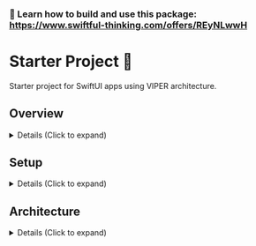 ### 🚀 Learn how to build and use this package: https://www.swiftful-thinking.com/offers/REyNLwwH

# Starter Project 🌹

Starter project for SwiftUI apps using VIPER architecture. 

## Overview

<details>
<summary> Details (Click to expand) </summary>
<br>
  
A starter project using VIPER/RIBs architecture in SwiftUI. You can learn how this architecture works and how to build this yourself in the [SwiftUI Advanced Architecture course](https://www.swiftful-thinking.com/offers/REyNLwwH). This architecture can help your team build 10x faster, while writing testable code. The VIPER structure creates clear seperation of concerns and removes the guesswork for junior devs.

The data managers are erased to protocol and are dependency agnostic. The starter project is connected to Firebase (among other dependencies) but this can easily be swapped out.

Some pre-built features this project contains:
- Onboarding flow
- Tabbar flow
- Authentication logic
- User Management
- Paywall template
- In-app purchasing logic
- Routing logic
- Logging
- Analytics
- Crashlytics
- AB Testing
- Haptics
- Sound Effects
- Push Notifications

</details>

## Setup

<details>
<summary> Details (Click to expand) </summary>
<br>
  
## Steps to create a new project:

#### 1. Download or clone this repo

https://github.com/SwiftfulThinking/SwiftfulStarterProject.git

#### 2. In the terminal, navigate to the project folder

```
cd /pathtoproject/SwiftfulStarterProject
```

#### 3. Run renaming script

```
./rename_project.sh NewProjectName
```

If it doesn't work, you may need to make the script file executable by running

```
chmod +x rename_project.sh
```

#### 4. Your new project folder should appear SwiftfulStarterProject folder.

1. The new project should have all files already renamed.
2. Manually add your Firebase plist files at /NewProjectName/Supporting Files/GoogleServicePLists
3. Run the mock scheme to build without Firebase
4. Update the bundle IDs for your organization


#### 5. Install Xcode templates to expedite development

https://github.com/SwiftfulThinking/XcodeTemplates

</details>

## Architecture

<details>
<summary> Details (Click to expand) </summary>
<br>
  
This architecture is taught in-depth in the [SwiftUI Advanced Architecture course](https://www.swiftful-thinking.com/offers/REyNLwwH). Large groups, companies or educational institutions who decide to use this as training material can inquire about discounted rates at hello@swiftful-thinking.com.

### Why?

In this architecture, the SwiftUI framework is focused solely on building the UI layer of the application. Although Apple has provided data-centric Property Wrappers, such as @AppStorage or @Query, these have limited testability and ultimately restrict our ability to mock and develop the codebase with different environments. 

### Architecture is a Spectrum

We begin building a "Vanilla SwiftUI app". This is a basic SwiftUI implementation where all logic is held in the View. This is the easiest and most convenient way to build SwiftUI applications. Keeping all logic in the View, we can leverage SwiftUI's Environment and many Property Wrappers, such as @AppStorage. However, this leads to the "Massive-View-Controller" problem and severely limits testability. 

We improve the architecture by introducing MVVM. In MVVM, we add an additional layer between the View and the Dependencies (ie. the ViewModel). This allows us to move the business logic from the View into the ViewModel and then write tests for the ViewModel's logic. Although this is great for testability, it is less convenient for the developer, since we can no longer rely on SwiftUI's environment. Instead we need to inject the Dependencies into each ViewModel ourselves.

If we further architect the application, we can decouple the routing from the View and move that logic into the ViewModel as well. To further improve testability of the ViewModel, we can abstract both the routing dependencies and the data dependencies to protocols. We can rename the ViewModel as Presenter, which now has a Router and an Interactor, completing the VIPER implementation.

![Untitled-4](https://github.com/user-attachments/assets/49eae097-57cf-4072-87d0-ad53b5fe6915)

### VIPER

When implemented well, VIPER is an improvement to MVVM architecture. In SwiftUI, both architectures run on the same foundation - an observable class that publishes updates back to the View. The main difference being that VIPER also includes the routing logic for the screen. You can think of the Presenter in the same way that you think of a ViewModel.

- View
  - UI layer of the screen
- Interactor
  - Data-related logic
- Presenter
  - Business logic between the View and the Router/Interactor layers
- Entity
  - A data model
- Router 
  - Screen routing logic 

![Untitled-3](https://github.com/user-attachments/assets/58536758-d3e8-4d0a-b8b0-81008177048d)

### RIBs

The project also incorporates a RIB pattern to create high-level modules across the application. The Starter Project has the entire project within 1 RIB (ie. CoreRouter, CoreInteractor, CoreBuilder), however, the application can be further broken into more RIBs as displayed in the [SwiftUI Advanced Architecture course](https://www.swiftful-thinking.com/offers/REyNLwwH). Most teams will find it much faster to build with only 1 RIB.

This is a SwiftUI adaptation inspired by Uber's [RIBs architecture](https://github.com/uber/RIBs).

- Router
  - All routing methods for the module
- Interactor
  - All data-related methods for the module
- Builder
  - All screens within the module

The below image shows RIBs structure in an app with 3 RIBs.

![137_architecture](https://github.com/user-attachments/assets/ded49e78-9236-45ad-b21a-b34a693fbf6f)

### The Ultimate Architecture

Implementing VIPER + RIBs, brings a complete SwiftUI architecture that can adapt for any team. VIPER enables the business logic in each View to be testable. RIBs enables us to modulate the codebase and reuse Interactor/Router methods within each module.

The below diagram shows 5 VIPER screens set within 1 RIB.

![143_architecture](https://github.com/user-attachments/assets/a3567b98-e590-41ba-b865-23edb28bcf50)

### Where to go from here?

Thanks for reading! This starter project is provided for **free** from Swiftful Thinking. If you want to learn how to use this architecture and 10x your development speed, I highly suggest taking [SwiftUI Advanced Architecture course](https://www.swiftful-thinking.com/offers/REyNLwwH)! 

The starter project includes the following dependencies, which can be easily removed or swapped as needed:

- [Firebase ](https://github.com/firebase/firebase-ios-sdk)
- [SDWebImageSwiftUI](https://github.com/SDWebImage/SDWebImageSwiftUI)
- [SwiftfulAuthenticating](https://github.com/SwiftfulThinking/SwiftfulAuthenticating)
- [SwiftfulAuthenticatingFirebase](https://github.com/SwiftfulThinking/SwiftfulAuthenticatingFirebase)
- [SwiftfulFirestore](https://github.com/SwiftfulThinking/SwiftfulFirestore)
- [SwiftfulHaptics](https://github.com/SwiftfulThinking/SwiftfulHaptics)
- [SwiftfulLogging](https://github.com/SwiftfulThinking/SwiftfulLogging)
- [SwiftfulLoggingCrashlytics](https://github.com/SwiftfulThinking/SwiftfulLoggingFirebaseCrashlytics)
- [SwiftfulLoggingMixpanel](https://github.com/SwiftfulThinking/SwiftfulLoggingMixpanel)
- [SwiftfulLoggingFirebaseAnalytics](https://github.com/SwiftfulThinking/SwiftfulLoggingFirebaseAnalytics)
- [SwiftfulPurchasing](https://github.com/SwiftfulThinking/SwiftfulPurchasing)
- [SwiftfulPurchasingRevenueCat](https://github.com/SwiftfulThinking/SwiftfulPurchasingRevenueCat)
- [SwiftfulRouting](https://github.com/SwiftfulThinking/SwiftfulRouting)
- [SwiftfulSoundEffects](https://github.com/SwiftfulThinking/SwiftfulSoundEffects)
- [SwiftfulUI](https://github.com/SwiftfulThinking/SwiftfulUI)
- [SwiftfulUtilities](https://github.com/SwiftfulThinking/SwiftfulUtilities)

</details>


